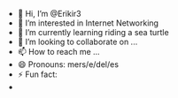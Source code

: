 - 👋 Hi, I’m @Erikir3
- 👀 I’m interested in Internet Networking
- 🌱 I’m currently learning riding a sea turtle
- 💞️ I’m looking to collaborate on ...
- 📫 How to reach me ...
- 😄 Pronouns: mers/e/del/es
- ⚡ Fun fact:
- 

<!---
Erikir3/Erikir3 is a ✨ special ✨ repository because its `README.md` (this file) appears on your GitHub profile.
You can click the Preview link to take a look at your changes.
--->
